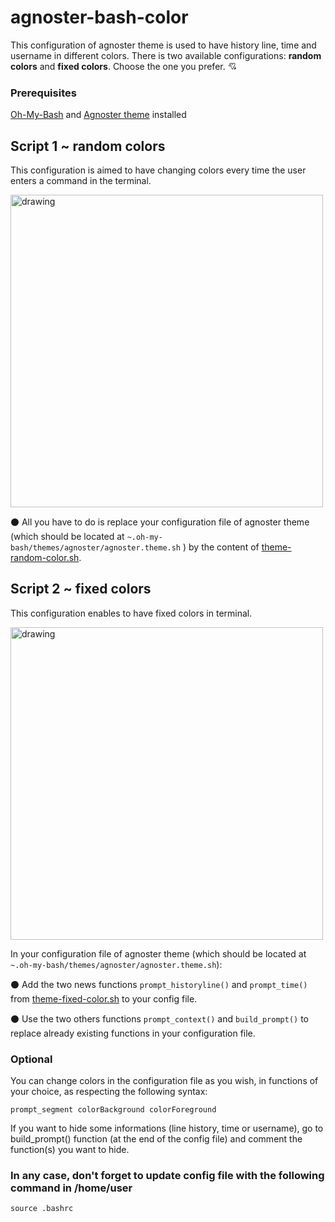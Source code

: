 # agnoster-bash-color
This configuration of agnoster theme is used to have history line, time and username in different colors. There is two available configurations: **random colors** and **fixed colors**. Choose the one you prefer. :cupid:

### Prerequisites

[Oh-My-Bash](https://ohmybash.nntoan.com/) and [Agnoster theme](https://github.com/ohmybash/oh-my-bash/wiki/Themes) installed


## Script 1 ~ random colors

This configuration is aimed to have changing colors every time the user enters a command in the terminal.

<img src="https://github.com/manialinux/agnoster-bash-color/blob/main/agnoster-bash-random-color.png" alt="drawing" width="500"/>

:black_circle: All you have to do is replace your configuration file of agnoster theme (which should be located at `~.oh-my-bash/themes/agnoster/agnoster.theme.sh` ) by the content of [theme-random-color.sh](https://github.com/manialinux/agnoster-bash-color/blob/main/theme-random-color.sh).


## Script 2 ~ fixed colors 

This configuration enables to have fixed colors in terminal.

<img src="https://github.com/manialinux/agnoster-bash-color/blob/main/agnoster-bash-fixed-color.png" alt="drawing" width="500"/>

In your configuration file of agnoster theme (which should be located at `~.oh-my-bash/themes/agnoster/agnoster.theme.sh`):

:black_circle: Add the two news functions `prompt_historyline()` and `prompt_time()` from [theme-fixed-color.sh](https://github.com/manialinux/agnoster-bash-color/blob/main/theme-fixed-color.sh) to your config file.

:black_circle: Use the two others functions `prompt_context()` and `build_prompt()` to replace already existing functions in your configuration file.



### Optional

You can change colors in the configuration file as you wish, in functions of your choice, as respecting the following syntax:

`prompt_segment colorBackground colorForeground`

If you want to hide some informations (line history, time or username), go to build_prompt() function (at the end of the config file) and comment the function(s) you want to hide.

### In any case, don't forget to update config file with the following command in /home/user
`source .bashrc`
